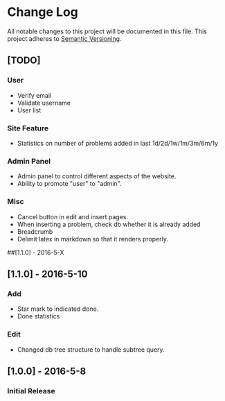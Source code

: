 # Change Log
All notable changes to this project will be documented in this file.
This project adheres to [Semantic Versioning](http://semver.org/).

## [TODO]
### User
- Verify email
- Validate username
- User list
### Site Feature
- Statistics on number of problems added in last 1d/2d/1w/1m/3m/6m/1y
### Admin Panel
- Admin panel to control different aspects of the website.
- Ability to promote "user" to "admin".
### Misc
- Cancel button in edit and insert pages.
- When inserting a problem, check db whether it is already added
- Breadcrumb
- Delimit latex in markdown so that it renders properly.

##[1.1.0] - 2016-5-X


## [1.1.0] - 2016-5-10
### Add
- Star mark to indicated done.
- Done statistics
### Edit
- Changed db tree structure to handle subtree query.

## [1.0.0] - 2016-5-8
### Initial Release

